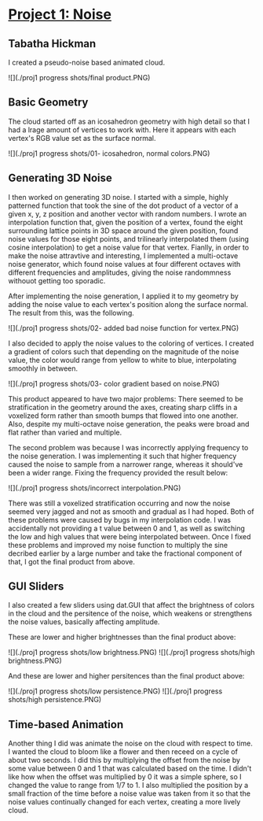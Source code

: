 # [Project 1: Noise](https://github.com/CIS700-Procedural-Graphics/Project1-Noise)

## Tabatha Hickman

I created a pseudo-noise based animated cloud.

![](./proj1 progress shots/final product.PNG)

## Basic Geometry

The cloud started off as an icosahedron geometry with high detail so that I had a lrage amount of vertices to work with. Here it appears with each vertex's RGB value set as the surface normal.

![](./proj1 progress shots/01- icosahedron, normal colors.PNG)

## Generating 3D Noise

I then worked on generating 3D noise. I started with a simple, highly patterned function that took the sine of the dot product of a vector of a given x, y, z position and another vector with random numbers. I wrote an interpolation function that, given the position of a vertex, found the eight surrounding lattice points in 3D space around the given position, found noise values for those eight points, and trilinearly interpolated them (using cosine interpolation) to get a noise value for that vertex. Fianlly, in order to make the noise attravtive and interesting, I implemented a multi-octave noise generator, which found noise values at four different octaves with different frequencies and amplitudes, giving the noise randommness withouot getting too sporadic. 

After implementing the noise generation, I applied it to my geometry by adding the noise value to each vertex's position along the surface normal. The result from this, was the following.

![](./proj1 progress shots/02- added bad noise function for vertex.PNG)

I also decided to apply the noise values to the coloring of vertices. I created a gradient of colors such that depending on the magnitude of the noise value, the color would range from yellow to white to blue, interpolating smoothly in between.

![](./proj1 progress shots/03- color gradient based on noise.PNG)

This product appeared to have two major problems: There seemed to be stratification in the geometry around the axes, creating sharp cliffs in a voxelized form rather than smooth bumps that flowed into one another. Also, despite my multi-octave noise generation, the peaks were broad and flat rather than varied and multiple. 

The second problem was because I was incorrectly applying frequency to the noise generation. I was implementing it such that higher frequency caused the noise to sample from a narrower range, whereas it should've been a wider range. Fixing the frequency provided the result below:

![](./proj1 progress shots/incorrect interpolation.PNG)

There was still a voxelized stratification occurring and now the noise seemed very jagged and not as smooth and gradual as I had hoped. Both of these problems were caused by bugs in my interpolation code. I was accidentally not providing a t value between 0 and 1, as well as switching the low and high values that were being interpolated between. Once I fixed these problems and improved my noise function to multiply the sine decribed earlier by a large number and take the fractional component of that, I got the final product from above.

## GUI Sliders

I also created a few sliders using dat.GUI that affect the brightness of colors in the cloud and the persitence of the noise, which weakens or strengthens the noise values, basically affecting amplitude. 

These are lower and higher brightnesses than the final product above:

![](./proj1 progress shots/low brightness.PNG)
![](./proj1 progress shots/high brightness.PNG)

And these are lower and higher persitences than the final product above:

![](./proj1 progress shots/low persistence.PNG)
![](./proj1 progress shots/high persistence.PNG)

## Time-based Animation

Another thing I did was animate the noise on the cloud with respect to time. I wanted the cloud to bloom like a flower and then receed on a cycle of about two seconds. I did this by multiplying the offset from the noise by some value between 0 and 1 that was calculated based on the time. I didn't like how when the offset was multiplied by 0 it was a simple sphere, so I changed the value to range from 1/7 to 1. I also multiplied the position by a small fraction of the time before a noise value was taken from it so that the noise values continually changed for each vertex, creating a more lively cloud.    
